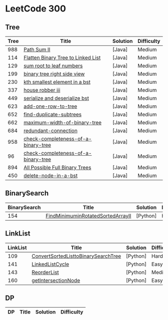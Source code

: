 # LeetCode 300

## Tree 
| Tree | Title | Solution | Difficulty |
|---| ----- | -------- | ---------- |
|988|[Path Sum II](https://github.com/xiantang/leetcode/blob/master/java/src/Tree/113.path-sum-ii.java) | [Java] | Medium |
|114|[Flatten Binary Tree to Linked List](https://github.com/xiantang/leetcode/blob/master/java/src/Tree/114.flatten-binary-tree-to-linked-list.java) | [Java] | Medium |
|129|[sum root to leaf numbers](https://github.com/xiantang/leetcode/blob/master/java/src/Tree/129.sum-root-to-leaf-numbers.java) | [Java] | Medium |
|199|[binary tree right side view](https://github.com/xiantang/leetcode/blob/master/java/src/Tree/199.binary-tree-right-side-view.java) | [Java] | Medium |
|230|[kth smallest element in a bst](https://github.com/xiantang/leetcode/blob/master/java/src/Tree/230.kth-smallest-element-in-a-bst) | [Java] | Medium |
|337|[house robber iii ](https://github.com/xiantang/leetcode/blob/master/java/src/Tree/337.house-robber-iii.java) | [Java] | Medium |
|449|[serialize and deserialize bst](https://github.com/xiantang/leetcode/blob/master/java/src/Tree/449.serialize-and-deserialize-bst.java) | [Java] | Medium |
|623|[add-one-row-to-tree](https://github.com/xiantang/leetcode/blob/master/java/src/Tree/623.add-one-row-to-tree.java) | [Java] | Medium |
|652|[find-duplicate-subtrees](https://github.com/xiantang/leetcode/blob/master/java/src/Tree/652.find-duplicate-subtrees.java) | [Java] | Medium |
|662|[maximum-width-of-binary-tree](https://github.com/xiantang/leetcode/blob/master/java/src/Tree/662.maximum-width-of-binary-tree.java) | [Java] | Medium |
|684|[redundant-connection](https://github.com/xiantang/leetcode/blob/master/java/src/Tree/684.redundant-connection.java) | [Java] | Medium |
|958|[check-completeness-of-a-binary-tree](https://github.com/xiantang/leetcode/blob/master/java/src/Tree/958.check-completeness-of-a-binary-tree.java) | [Java] | Medium |
|96|[check-completeness-of-a-binary-tree](https://github.com/xiantang/leetcode/blob/master/java/src/Tree/958.check-completeness-of-a-binary-tree.java) | [Java] | Medium |
|894|[All Possible Full Binary Trees](https://github.com/xiantang/leetcode/blob/master/java/src/Tree/AllPossibleFullBinaryTrees.java) | [Java] | Medium |
|450|[delete-node-in-a-bst](https://github.com/xiantang/leetcode/blob/master/java/src/Tree/450.delete-node-in-a-bst.java) | [Java] | Medium |


## BinarySearch

| BinarySearch | Title | Solution | Difficulty |  
|---| ----- | -------- | ---------- | 
|154|[FindMinimuminRotatedSortedArrayII](https://github.com/xiantang/leetcode/blob/master/python/binarySearch/154FindMinimuminRotatedSortedArrayII.py) | [Python] | Hard |


## LinkList

| LinkList | Title | Solution | Difficulty |
|---| ----- | -------- | ---------- |
|109|[ConvertSortedListtoBinarySearchTree](https://github.com/xiantang/leetcode/blob/master/python/linkList/109ConvertSortedListtoBinarySearchTree.py) | [Python] | Hard |
|141|[LinkedListCycle](https://github.com/xiantang/leetcode/blob/master/python/linkList/141LinkedListCycle.py) | [Python] | Easy |
|143|[ReorderList](https://github.com/xiantang/leetcode/blob/master/python/linkList/143ReorderList.py) | [Python] | 	Medium |
|160|[getIntersectionNode](https://github.com/xiantang/leetcode/blob/master/python/linkList/160getIntersectionNode.py) | [Python] | Easy |

## DP
| DP | Title | Solution | Difficulty |  
|---| ----- | -------- | ---------- | 

